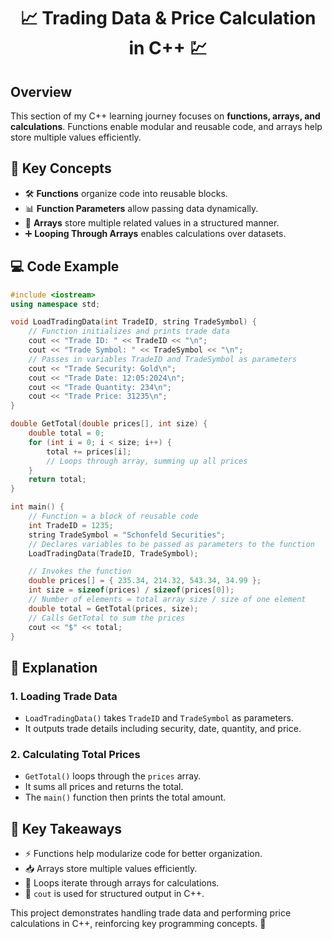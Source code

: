 <div align="center">

# 📈 Trading Data & Price Calculation in C++ 💹

</div>

## Overview
This section of my C++ learning journey focuses on **functions, arrays, and calculations**. Functions enable modular and reusable code, and arrays help store multiple values efficiently.

## 🔑 Key Concepts
- 🛠️ **Functions** organize code into reusable blocks.
- 📊 **Function Parameters** allow passing data dynamically.
- 🔢 **Arrays** store multiple related values in a structured manner.
- ➕ **Looping Through Arrays** enables calculations over datasets.

## 💻 Code Example
```cpp
#include <iostream>
using namespace std;

void LoadTradingData(int TradeID, string TradeSymbol) {
    // Function initializes and prints trade data
    cout << "Trade ID: " << TradeID << "\n";
    cout << "Trade Symbol: " << TradeSymbol << "\n";
    // Passes in variables TradeID and TradeSymbol as parameters
    cout << "Trade Security: Gold\n";
    cout << "Trade Date: 12:05:2024\n";
    cout << "Trade Quantity: 234\n";
    cout << "Trade Price: 31235\n";
}

double GetTotal(double prices[], int size) {
    double total = 0;
    for (int i = 0; i < size; i++) {
        total += prices[i];
        // Loops through array, summing up all prices
    }
    return total;
}

int main() {
    // Function = a block of reusable code
    int TradeID = 1235;
    string TradeSymbol = "Schonfeld Securities";
    // Declares variables to be passed as parameters to the function
    LoadTradingData(TradeID, TradeSymbol);

    // Invokes the function
    double prices[] = { 235.34, 214.32, 543.34, 34.99 };
    int size = sizeof(prices) / sizeof(prices[0]);
    // Number of elements = total array size / size of one element
    double total = GetTotal(prices, size);
    // Calls GetTotal to sum the prices
    cout << "$" << total;
}
```

## 📖 Explanation
### 1. **Loading Trade Data**
   - `LoadTradingData()` takes `TradeID` and `TradeSymbol` as parameters.
   - It outputs trade details including security, date, quantity, and price.

### 2. **Calculating Total Prices**
   - `GetTotal()` loops through the `prices` array.
   - It sums all prices and returns the total.
   - The `main()` function then prints the total amount.

## 🎯 Key Takeaways
- ⚡ Functions help modularize code for better organization.
- 📥 Arrays store multiple values efficiently.
- 🔄 Loops iterate through arrays for calculations.
- 📢 `cout` is used for structured output in C++.

This project demonstrates handling trade data and performing price calculations in C++, reinforcing key programming concepts. 🚀

